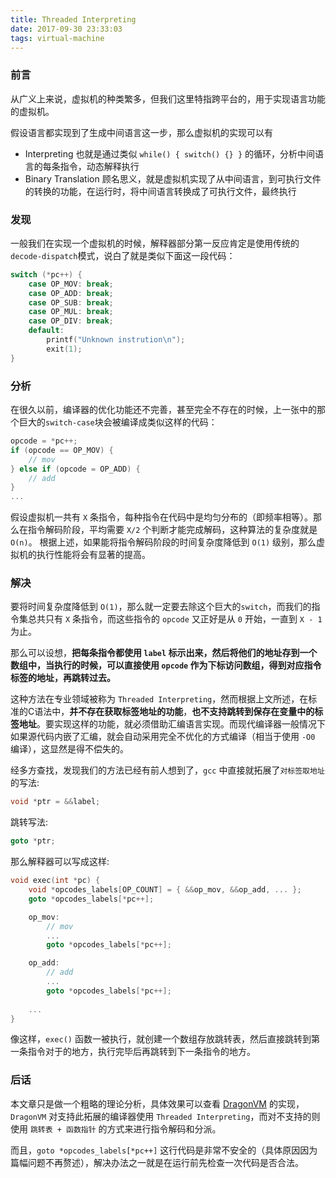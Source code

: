 ```yaml
---
title: Threaded Interpreting
date: 2017-09-30 23:33:03
tags: virtual-machine
---
```


### 前言
从广义上来说，虚拟机的种类繁多，但我们这里特指跨平台的，用于实现语言功能的虚拟机。

假设语言都实现到了生成中间语言这一步，那么虚拟机的实现可以有
* Interpreting
  也就是通过类似 `while() { switch() {} }` 的循环，分析中间语言的每条指令，动态解释执行  
* Binary Translation
  顾名思义，就是虚拟机实现了从中间语言，到可执行文件的转换的功能，在运行时，将中间语言转换成了可执行文件，最终执行

<!--more-->

### 发现
一般我们在实现一个虚拟机的时候，解释器部分第一反应肯定是使用传统的`decode-dispatch`模式，说白了就是类似下面这一段代码：
```c++
switch (*pc++) {
    case OP_MOV: break;
    case OP_ADD: break;
    case OP_SUB: break;
    case OP_MUL: break;
    case OP_DIV: break;
    default:
        printf("Unknown instrution\n");
        exit(1);
}
```

### 分析
在很久以前，编译器的优化功能还不完善，甚至完全不存在的时候，上一张中的那个巨大的`switch-case`块会被编译成类似这样的代码：
```c++
opcode = *pc++;
if (opcode == OP_MOV) { 
    // mov
} else if (opcode = OP_ADD) {
    // add
}
...
```
假设虚拟机一共有 `X` 条指令，每种指令在代码中是均匀分布的（即频率相等）。那么在指令解码阶段，平均需要 `X/2` 个判断才能完成解码，这种算法的复杂度就是 `O(n)`。
根据上述，如果能将指令解码阶段的时间复杂度降低到 `O(1)` 级别，那么虚拟机的执行性能将会有显著的提高。

### 解决
要将时间复杂度降低到 `O(1)`，那么就一定要去除这个巨大的`switch`，而我们的指令集总共只有 `X` 条指令，而这些指令的 `opcode` 又正好是从 `0` 开始，一直到 `X - 1`为止。

那么可以设想，**把每条指令都使用 `label` 标示出来，然后将他们的地址存到一个数组中，当执行的时候，可以直接使用 `opcode` 作为下标访问数组，得到对应指令标签的地址，再跳转过去。**

这种方法在专业领域被称为 `Threaded Interpreting`，然而根据上文所述，在标准的C语法中，**并不存在获取标签地址的功能**，**也不支持跳转到保存在变量中的标签地址**。要实现这样的功能，就必须借助汇编语言实现。而现代编译器一般情况下如果源代码内嵌了汇编，就会自动采用完全不优化的方式编译（相当于使用 `-O0` 编译），这显然是得不偿失的。 

经多方查找，发现我们的方法已经有前人想到了，`gcc` 中直接就拓展了`对标签取地址`的写法:
```c++
void *ptr = &&label;
```
跳转写法:
```c++
goto *ptr;
```

那么解释器可以写成这样:
```c++
void exec(int *pc) {
    void *opcodes_labels[OP_COUNT] = { &&op_mov, &&op_add, ... };
    goto *opcodes_labels[*pc++];

    op_mov:
        // mov
        ...
        goto *opcodes_labels[*pc++];

    op_add:
        // add
        ...
        goto *opcodes_labels[*pc++];
        
    ...
}
```
像这样，`exec()` 函数一被执行，就创建一个数组存放跳转表，然后直接跳转到第一条指令对于的地方，执行完毕后再跳转到下一条指令的地方。

### 后话
本文章只是做一个粗略的理论分析，具体效果可以查看 [DragonVM](https://github.com/CovariantStudio/dragon-vm) 的实现，`DragonVM` 对支持此拓展的编译器使用 `Threaded Interpreting`，而对不支持的则使用 `跳转表 + 函数指针` 的方式来进行指令解码和分派。

而且，`goto *opcodes_labels[*pc++]` 这行代码是非常不安全的（具体原因因为篇幅问题不再赘述），解决办法之一就是在运行前先检查一次代码是否合法。
